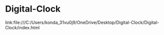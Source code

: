 # Digital-Clock
link:file:///C:/Users/konda_31vu0j9/OneDrive/Desktop/Digital-Clock/Digital-Clock/index.html

